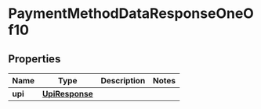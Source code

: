 

# PaymentMethodDataResponseOneOf10


## Properties

| Name | Type | Description | Notes |
|------------ | ------------- | ------------- | -------------|
|**upi** | [**UpiResponse**](UpiResponse.md) |  |  |



